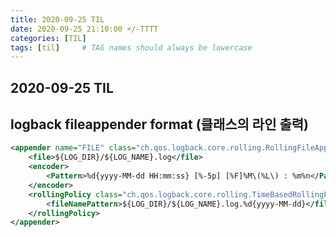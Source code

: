 ```yaml
---
title: 2020-09-25 TIL
date: 2020-09-25 21:10:00 +/-TTTT
categories: [TIL]
tags: [til]     # TAG names should always be lowercase
---
```

 
## 2020-09-25 TIL 
 
## logback fileappender format (클래스의 라인 출력)

```xml
<appender name="FILE" class="ch.qos.logback.core.rolling.RollingFileAppender"> 
	<file>${LOG_DIR}/${LOG_NAME}.log</file> 
	<encoder> 
		<Pattern>%d{yyyy-MM-dd HH:mm:ss} [%-5p] [%F]%M\(%L\) : %m%n</Pattern> 
	</encoder> 
	<rollingPolicy class="ch.qos.logback.core.rolling.TimeBasedRollingPolicy"> 
		<fileNamePattern>${LOG_DIR}/${LOG_NAME}.log.%d{yyyy-MM-dd}</fileNamePattern> 
	</rollingPolicy> 
</appender>
```